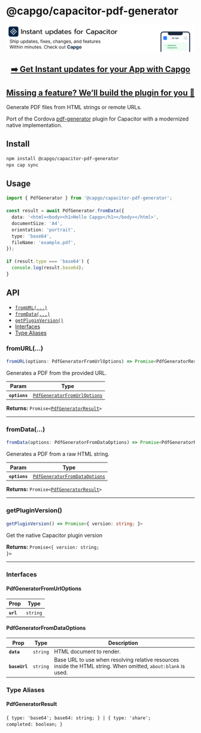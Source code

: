 # @capgo/capacitor-pdf-generator
 <a href="https://capgo.app/"><img src='https://raw.githubusercontent.com/Cap-go/capgo/main/assets/capgo_banner.png' alt='Capgo - Instant updates for capacitor'/></a>

<div align="center">
  <h2><a href="https://capgo.app/?ref=plugin"> ➡️ Get Instant updates for your App with Capgo</a></h2>
  <h2><a href="https://capgo.app/consulting/?ref=plugin"> Missing a feature? We’ll build the plugin for you 💪</a></h2>
</div>


Generate PDF files from HTML strings or remote URLs.

Port of the Cordova [pdf-generator](https://github.com/feedhenry-staff/pdf-generator) plugin for Capacitor with a modernized native implementation.

## Install

```bash
npm install @capgo/capacitor-pdf-generator
npx cap sync
```

## Usage

```ts
import { PdfGenerator } from '@capgo/capacitor-pdf-generator';

const result = await PdfGenerator.fromData({
  data: '<html><body><h1>Hello Capgo</h1></body></html>',
  documentSize: 'A4',
  orientation: 'portrait',
  type: 'base64',
  fileName: 'example.pdf',
});

if (result.type === 'base64') {
  console.log(result.base64);
}
```

## API

<docgen-index>

* [`fromURL(...)`](#fromurl)
* [`fromData(...)`](#fromdata)
* [`getPluginVersion()`](#getpluginversion)
* [Interfaces](#interfaces)
* [Type Aliases](#type-aliases)

</docgen-index>

<docgen-api>
<!--Update the source file JSDoc comments and rerun docgen to update the docs below-->

### fromURL(...)

```typescript
fromURL(options: PdfGeneratorFromUrlOptions) => Promise<PdfGeneratorResult>
```

Generates a PDF from the provided URL.

| Param         | Type                                                                              |
| ------------- | --------------------------------------------------------------------------------- |
| **`options`** | <code><a href="#pdfgeneratorfromurloptions">PdfGeneratorFromUrlOptions</a></code> |

**Returns:** <code>Promise&lt;<a href="#pdfgeneratorresult">PdfGeneratorResult</a>&gt;</code>

--------------------


### fromData(...)

```typescript
fromData(options: PdfGeneratorFromDataOptions) => Promise<PdfGeneratorResult>
```

Generates a PDF from a raw HTML string.

| Param         | Type                                                                                |
| ------------- | ----------------------------------------------------------------------------------- |
| **`options`** | <code><a href="#pdfgeneratorfromdataoptions">PdfGeneratorFromDataOptions</a></code> |

**Returns:** <code>Promise&lt;<a href="#pdfgeneratorresult">PdfGeneratorResult</a>&gt;</code>

--------------------


### getPluginVersion()

```typescript
getPluginVersion() => Promise<{ version: string; }>
```

Get the native Capacitor plugin version

**Returns:** <code>Promise&lt;{ version: string; }&gt;</code>

--------------------


### Interfaces


#### PdfGeneratorFromUrlOptions

| Prop      | Type                |
| --------- | ------------------- |
| **`url`** | <code>string</code> |


#### PdfGeneratorFromDataOptions

| Prop          | Type                | Description                                                                                                    |
| ------------- | ------------------- | -------------------------------------------------------------------------------------------------------------- |
| **`data`**    | <code>string</code> | HTML document to render.                                                                                       |
| **`baseUrl`** | <code>string</code> | Base URL to use when resolving relative resources inside the HTML string. When omitted, `about:blank` is used. |


### Type Aliases


#### PdfGeneratorResult

<code>{ type: 'base64'; base64: string; } | { type: 'share'; completed: boolean; }</code>

</docgen-api>
